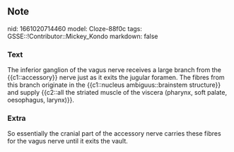 ## Note
nid: 1661020714460
model: Cloze-88f0c
tags: GSSE::!Contributor::Mickey_Kondo
markdown: false

### Text
The inferior ganglion of the vagus nerve receives a large branch from the {{c1::accessory}} nerve just as it exits the jugular foramen. The fibres from this branch originate in the {{c1::nucleus ambiguus::brainstem structure}} and supply {{c2::all the striated muscle of the viscera (pharynx, soft palate, oesophagus, larynx)}}.

### Extra
So essentially the cranial part of the accessory nerve carries these fibres for the vagus nerve until it exits the vault.
